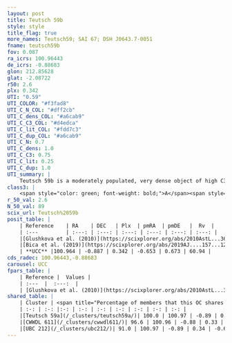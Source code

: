 ```yaml
---
layout: post
title: Teutsch 59b
style: style
title_flag: true
more_names: Teutsch59; SAI 67; DSH J0643.7-0051
fname: teutsch59b
fov: 0.087
ra_icrs: 100.96443
de_icrs: -0.88683
glon: 212.85628
glat: -2.08722
r50: 2.6
plx: 0.342
UTI: "0.59"
UTI_COLOR: "#f3fad8"
UTI_C_N_COL: "#dff2cb"
UTI_C_dens_COL: "#a6cab9"
UTI_C_C3_COL: "#d4edca"
UTI_C_lit_COL: "#fdd7c3"
UTI_C_dup_COL: "#a6cab9"
UTI_C_N: 0.7
UTI_C_dens: 1.0
UTI_C_C3: 0.75
UTI_C_lit: 0.25
UTI_C_dup: 1.0
UTI_summary: |
    Teutsch 59b is a moderately populated, very dense object of high C3 quality. It is poorly studied in the literature, with no articles listed in the last 6 years. This object shares a large percentage of members with 3 later reported entries.
class3: |
    <span style="color: green; font-weight: bold;">A</span><span style="color: #FFC300; font-weight: bold;">B</span>
r_50_val: 2.6
N_50_val: 89
scix_url: Teutsch%2059b
posit_table: |
    | Reference    | RA    | DEC   | Plx  | pmRA  | pmDE   |  Rv  |
    | :---         | :---: | :---: | :---: | :---: | :---: | :---: |
    |[Glushkova et al. (2010)](https://scixplorer.org/abs/2010AstL...36...75G) | 100.954 | -0.883 | -- | -- | -- | -- |
    |[Bica et al. (2019)](https://scixplorer.org/abs/2019AJ....157...12B) | 100.953 | -0.885 | -- | -- | -- | -- |
    | **UCC** |100.964 | -0.887 | 0.342 | -0.653 | 0.673 | 60.94 | 
cds_radec: 100.96443,-0.88683
carousel: UCC
fpars_table: |
    | Reference |  Values |
    | :---  |  :---:  |
    | [Glushkova et al. (2010)](https://scixplorer.org/abs/2010AstL...36...75G) | `E(B-V)=0.57, Dm=12.34, Age=8.9` |
shared_table: |
    | Cluster | <span title="Percentage of members that this OC shares with the ones listed">%</span>   | RA   | DEC   | Plx   | pmRA  | pmDE  | Rv | UTI |
    | :-: | :-: |:-: | :-: | :-: | :-: | :-: | :-: | :-: |
    |[Teutsch 59a](/_clusters/teutsch59a/)| 100.0 | 100.97 | -0.89 | 0.34 | -0.65 | 0.67 | 60.94 |0.1 |
    |[CWWDL 611](/_clusters/cwwdl611/)| 96.6 | 100.96 | -0.88 | 0.33 | -0.64 | 0.66 | 60.94 |0.09 |
    |[UBC 212](/_clusters/ubc212/)| 91.0 | 100.97 | -0.89 | 0.34 | -0.65 | 0.67 | 64.63 |0.01 |
---
```

